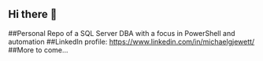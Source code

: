 ## Hi there 👋
##Personal Repo of a SQL Server DBA with a focus in PowerShell and automation
##LinkedIn profile: https://www.linkedin.com/in/michaelgjewett/
##More to come...

<!--
**mgjewett27/mgjewett27** is a ✨ _special_ ✨ repository because its `README.md` (this file) appears on your GitHub profile.

Here are some ideas to get you started:

- 🔭 I’m currently working on ...
- 🌱 I’m currently learning ...
- 👯 I’m looking to collaborate on ...
- 🤔 I’m looking for help with ...
- 💬 Ask me about ...
- 📫 How to reach me: ...
- 😄 Pronouns: ...
- ⚡ Fun fact: ...
-->
